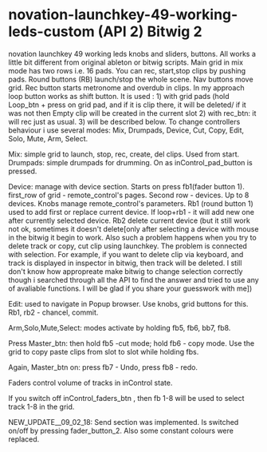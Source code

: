 # novation-launchkey-49-working-leds-custom (API 2) Bitwig 2
novation launchkey 49 working leds knobs and sliders, buttons.  All works a little bit different from original ableton or bitwig scripts.
Main grid in mix mode has two rows i.e. 16 pads. You can rec, start,stop clips by pushing pads. Round buttons (RB) launch/stop the whole scene. Nav buttons move grid.  Rec button starts metronome and overdub in clips.  In my approach loop button works as shift button.  It is used : 1) with grid pads (hold Loop_btn + press on grid pad, and if it is clip there, it will be deleted/ if it was not then Empty clip will be created in the current slot 2) with rec_btn: it will rec just as usual. 3) will be described below.
To change controllers behaviour i use several modes: Mix, Drumpads, Device, Cut, Copy, Edit, Solo, Mute, Arm, Select.

Mix: simple grid to launch, stop, rec, create, del clips. Used from start.
Drumpads: simple drumpads for drumming. On as inControl_pad_button is pressed.

Device: manage with device section. Starts on press fb1(fader button 1). first_row of grid - remote_control's pages. Second row - devices. Up to 8 devices. Knobs manage remote_control's parameters. Rb1 (round button 1) used to add first or replace current device. If loop+rb1 - it will add new one after currently selected device. Rb2 delete current device (but it still work not ok, sometimes it doesn't delete[only after selecting a device with mouse in the bitwig it begin to work. Also such a problem happens when you try to delete track or copy, cut clip using launchkey. The problem is connected with selection. For example, if you want to delete clip via keyboard, and  track  is displayed in inspector in bitwig, then track will be deleted. I still don't know how appropreate make bitwig to change selection correctly though i searched through all the API to find the answer and tried to use any of avaliable functions. I will be glad if you share your guesswork with me])

Edit: used to navigate in Popup browser. Use knobs, grid buttons for this. Rb1, rb2 - chancel, commit.

Arm,Solo,Mute,Select: modes activate by holding fb5, fb6, bb7, fb8.

Press Master_btn: then hold fb5 -cut mode; hold fb6 - copy mode. Use the grid to copy paste clips from slot to slot while holding fbs.

Again, Master_btn on: press fb7 - Undo, press fb8 - redo.

Faders control volume of tracks in inControl state.

If you switch off inControl_faders_btn , then fb 1-8 will be used to select track 1-8 in the grid.

NEW_UPDATE__09_02_18: Send section was implemented. Is switched on/off by pressing fader_button_2. Also some constant colours were replaced.


